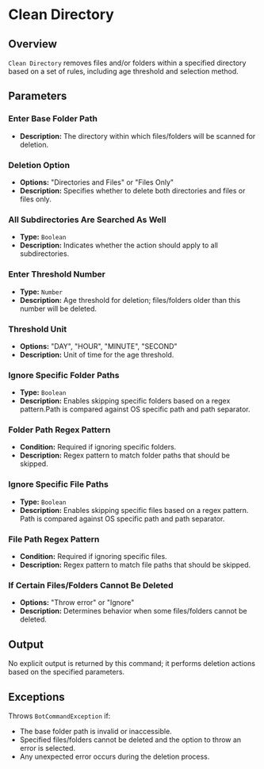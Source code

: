 # Clean Directory

## Overview

`Clean Directory` removes files and/or folders within a specified directory based on a set of rules, including age
threshold and selection method.

## Parameters

### Enter Base Folder Path

- **Description:** The directory within which files/folders will be scanned for deletion.

### Deletion Option

- **Options:** "Directories and Files" or "Files Only"
- **Description:** Specifies whether to delete both directories and files or files only.

### All Subdirectories Are Searched As Well

- **Type:** `Boolean`
- **Description:** Indicates whether the action should apply to all subdirectories.

### Enter Threshold Number

- **Type:** `Number`
- **Description:** Age threshold for deletion; files/folders older than this number will be deleted.

### Threshold Unit

- **Options:** "DAY", "HOUR", "MINUTE", "SECOND"
- **Description:** Unit of time for the age threshold.

### Ignore Specific Folder Paths

- **Type:** `Boolean`
- **Description:** Enables skipping specific folders based on a regex pattern.Path is compared against OS
  specific path and path separator.

### Folder Path Regex Pattern

- **Condition:** Required if ignoring specific folders.
- **Description:** Regex pattern to match folder paths that should be skipped.

### Ignore Specific File Paths

- **Type:** `Boolean`
- **Description:** Enables skipping specific files based on a regex pattern. Path is compared against OS
  specific path and path separator.

### File Path Regex Pattern

- **Condition:** Required if ignoring specific files.
- **Description:** Regex pattern to match file paths that should be skipped.

### If Certain Files/Folders Cannot Be Deleted

- **Options:** "Throw error" or "Ignore"
- **Description:** Determines behavior when some files/folders cannot be deleted.

## Output

No explicit output is returned by this command; it performs deletion actions based on the specified parameters.

## Exceptions

Throws `BotCommandException` if:

- The base folder path is invalid or inaccessible.
- Specified files/folders cannot be deleted and the option to throw an error is selected.
- Any unexpected error occurs during the deletion process.
